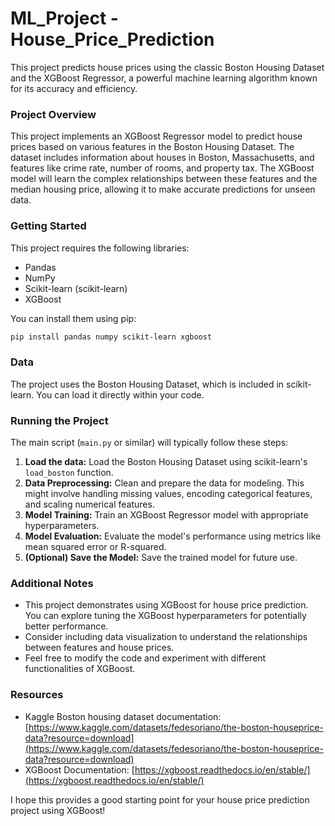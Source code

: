 # ML_Project - House_Price_Prediction

This project predicts house prices using the classic Boston Housing Dataset and the XGBoost Regressor, a powerful machine learning algorithm known for its accuracy and efficiency. 

###  Project Overview

This project implements an XGBoost Regressor model to predict house prices based on various features in the Boston Housing Dataset. The dataset includes information about houses in Boston, Massachusetts, and features like crime rate, number of rooms, and property tax. The XGBoost model will learn the complex relationships between these features and the median housing price, allowing it to make accurate predictions for unseen data.

###  Getting Started

This project requires the following libraries:

* Pandas
* NumPy
* Scikit-learn (scikit-learn)
* XGBoost

You can install them using pip:

```bash
pip install pandas numpy scikit-learn xgboost
```

###  Data

The project uses the Boston Housing Dataset, which is included in scikit-learn. You can load it directly within your code.

###  Running the Project

The main script (`main.py` or similar) will typically follow these steps:

1. **Load the data:** Load the Boston Housing Dataset using scikit-learn's `load_boston` function.
2. **Data Preprocessing:** Clean and prepare the data for modeling. This might involve handling missing values, encoding categorical features, and scaling numerical features.
3. **Model Training:** Train an XGBoost Regressor model with appropriate hyperparameters.
4. **Model Evaluation:** Evaluate the model's performance using metrics like mean squared error or R-squared. 
5. **(Optional) Save the Model:** Save the trained model for future use.

###  Additional Notes

* This project demonstrates using XGBoost for house price prediction. You can explore tuning the XGBoost hyperparameters for potentially better performance.
* Consider including data visualization to understand the relationships between features and house prices.
*  Feel free to modify the code and experiment with different functionalities of XGBoost.

###  Resources

* Kaggle Boston housing dataset documentation: [https://www.kaggle.com/datasets/fedesoriano/the-boston-houseprice-data?resource=download](https://www.kaggle.com/datasets/fedesoriano/the-boston-houseprice-data?resource=download)
* XGBoost Documentation: [https://xgboost.readthedocs.io/en/stable/](https://xgboost.readthedocs.io/en/stable/)


I hope this provides a good starting point for your house price prediction project using XGBoost!
